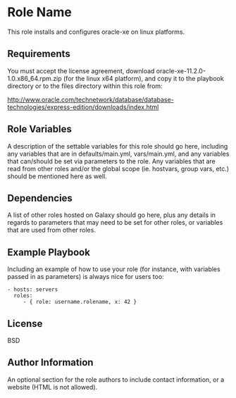 Role Name
=========

This role installs and configures oracle-xe on linux platforms.

Requirements
------------

You must accept the license agreement, download oracle-xe-11.2.0-1.0.x86_64.rpm.zip (for the linux x64 platform), and copy it to the playbook directory or to the files directory within this role from:

http://www.oracle.com/technetwork/database/database-technologies/express-edition/downloads/index.html

Role Variables
--------------

A description of the settable variables for this role should go here, including any variables that are in defaults/main.yml, vars/main.yml, and any variables that can/should be set via parameters to the role. Any variables that are read from other roles and/or the global scope (ie. hostvars, group vars, etc.) should be mentioned here as well.

Dependencies
------------

A list of other roles hosted on Galaxy should go here, plus any details in regards to parameters that may need to be set for other roles, or variables that are used from other roles.

Example Playbook
----------------

Including an example of how to use your role (for instance, with variables passed in as parameters) is always nice for users too:

    - hosts: servers
      roles:
         - { role: username.rolename, x: 42 }

License
-------

BSD

Author Information
------------------

An optional section for the role authors to include contact information, or a website (HTML is not allowed).

